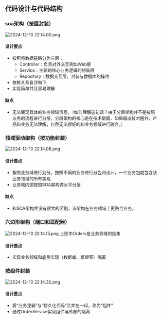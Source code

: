 


## 代码设计与代码结构



### soa架构（按层封装）

![2024-12-10 22.14.00.png](https://s2.loli.net/2024/12/10/BcEemNFg9JPRvj5.png)

#### 设计要点
- 按照将数据链路分为三层：
	- Controller：负责对外交互例如Web层
	- Service：主要的核心业务逻辑的封装层
	- Repository：数据交互层，封装与数据库的操作
- 依赖关系自顶向下
- 实现简单并且容易理解

#### 缺点
- 无法展现具体的业务领域信息。（如何理解这句话？由于分层架构并不是按照业务的流程进行分层，分层架构的核心是在技术层面，如果超出技术圈外，产品和业务无法理解，自然无法很好的和业务领域进行融合。）

### 领域驱动架构（按功能封装）
![2024-12-10 22.14.08.png](https://s2.loli.net/2024/12/10/SiDWMajUvZcwhHR.png)
#### 设计要点
- 按照业务域进行划分，按照不同的业务进行分包和设计，一个业务包就包含该业务领域的所有实现
- 业务域内部按照SOA架构做水平分层

#### 缺点
- 和SOA架构并没有很大的区别，该架构在业务领域上更贴合业务。


### 六边形架构（端口和适配器）
![2024-12-10 22.14.15.png](https://s2.loli.net/2024/12/10/t2nifEAJRXKmNyk.png)
上图中Orders是业务领域的抽象

#### 设计要点
- 实现业务领域和底层实现（数据库、框架等）隔离

### 按组件封装
![2024-12-10 22.14.30.png](https://s2.loli.net/2024/12/10/Myrgi8X3LncJYUV.png)

#### 设计要点
- 将“业务逻辑”与“持久化代码”合并在一起，称为“组件"
- 通过OrderService实现组件与外部的隔离